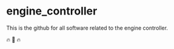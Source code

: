 # engine_controller

This is the github for all software related to the engine controller.

:fire: :rocket: :fire:
